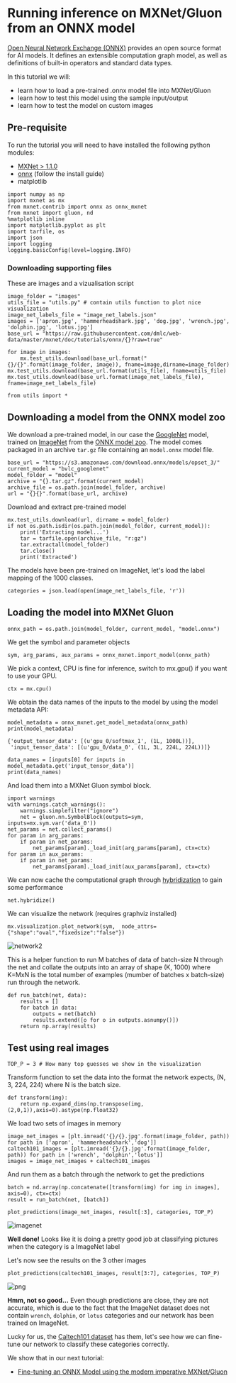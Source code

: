 <!--- Licensed to the Apache Software Foundation (ASF) under one -->
<!--- or more contributor license agreements.  See the NOTICE file -->
<!--- distributed with this work for additional information -->
<!--- regarding copyright ownership.  The ASF licenses this file -->
<!--- to you under the Apache License, Version 2.0 (the -->
<!--- "License"); you may not use this file except in compliance -->
<!--- with the License.  You may obtain a copy of the License at -->

<!---   http://www.apache.org/licenses/LICENSE-2.0 -->

<!--- Unless required by applicable law or agreed to in writing, -->
<!--- software distributed under the License is distributed on an -->
<!--- "AS IS" BASIS, WITHOUT WARRANTIES OR CONDITIONS OF ANY -->
<!--- KIND, either express or implied.  See the License for the -->
<!--- specific language governing permissions and limitations -->
<!--- under the License. -->


# Running inference on MXNet/Gluon from an ONNX model

[Open Neural Network Exchange (ONNX)](https://github.com/onnx/onnx) provides an open source format for AI models. It defines an extensible computation graph model, as well as definitions of built-in operators and standard data types.

In this tutorial we will:

- learn how to load a pre-trained .onnx model file into MXNet/Gluon
- learn how to test this model using the sample input/output
- learn how to test the model on custom images

## Pre-requisite

To run the tutorial you will need to have installed the following python modules:
- [MXNet > 1.1.0](https://mxnet.apache.org/get_started)
- [onnx](https://github.com/onnx/onnx) (follow the install guide)
- matplotlib


```{.python .input}
import numpy as np
import mxnet as mx
from mxnet.contrib import onnx as onnx_mxnet
from mxnet import gluon, nd
%matplotlib inline
import matplotlib.pyplot as plt
import tarfile, os
import json
import logging
logging.basicConfig(level=logging.INFO)
```

### Downloading supporting files
These are images and a vizualisation script


```{.python .input}
image_folder = "images"
utils_file = "utils.py" # contain utils function to plot nice visualization
image_net_labels_file = "image_net_labels.json"
images = ['apron.jpg', 'hammerheadshark.jpg', 'dog.jpg', 'wrench.jpg', 'dolphin.jpg', 'lotus.jpg']
base_url = "https://raw.githubusercontent.com/dmlc/web-data/master/mxnet/doc/tutorials/onnx/{}?raw=true"

for image in images:
    mx.test_utils.download(base_url.format("{}/{}".format(image_folder, image)), fname=image,dirname=image_folder)
mx.test_utils.download(base_url.format(utils_file), fname=utils_file)
mx.test_utils.download(base_url.format(image_net_labels_file), fname=image_net_labels_file)

from utils import *
```

## Downloading a model from the ONNX model zoo

We download a pre-trained model, in our case the [GoogleNet](https://arxiv.org/abs/1409.4842) model, trained on [ImageNet](http://www.image-net.org/) from the [ONNX model zoo](https://github.com/onnx/models). The model comes packaged in an archive `tar.gz` file containing an `model.onnx` model file.


```{.python .input}
base_url = "https://s3.amazonaws.com/download.onnx/models/opset_3/"
current_model = "bvlc_googlenet"
model_folder = "model"
archive = "{}.tar.gz".format(current_model)
archive_file = os.path.join(model_folder, archive)
url = "{}{}".format(base_url, archive)
```

Download and extract pre-trained model


```{.python .input}
mx.test_utils.download(url, dirname = model_folder)
if not os.path.isdir(os.path.join(model_folder, current_model)):
    print('Extracting model...')
    tar = tarfile.open(archive_file, "r:gz")
    tar.extractall(model_folder)
    tar.close()
    print('Extracted')
```

The models have been pre-trained on ImageNet, let's load the label mapping of the 1000 classes.


```{.python .input}
categories = json.load(open(image_net_labels_file, 'r'))
```

## Loading the model into MXNet Gluon


```{.python .input}
onnx_path = os.path.join(model_folder, current_model, "model.onnx")
```

We get the symbol and parameter objects


```{.python .input}
sym, arg_params, aux_params = onnx_mxnet.import_model(onnx_path)
```

We pick a context, CPU is fine for inference, switch to mx.gpu() if you want to use your GPU.


```{.python .input}
ctx = mx.cpu()
```

We obtain the data names of the inputs to the model by using the model metadata API:

```{.python .input}
model_metadata = onnx_mxnet.get_model_metadata(onnx_path)
print(model_metadata)
```

```
{'output_tensor_data': [(u'gpu_0/softmax_1', (1L, 1000L))],
 'input_tensor_data': [(u'gpu_0/data_0', (1L, 3L, 224L, 224L))]}
```

```{.python .input}
data_names = [inputs[0] for inputs in model_metadata.get('input_tensor_data')]
print(data_names)
```

And load them into a MXNet Gluon symbol block.

```{.python .input}
import warnings
with warnings.catch_warnings():
    warnings.simplefilter("ignore")
    net = gluon.nn.SymbolBlock(outputs=sym, inputs=mx.sym.var('data_0'))
net_params = net.collect_params()
for param in arg_params:
    if param in net_params:
        net_params[param]._load_init(arg_params[param], ctx=ctx)
for param in aux_params:
    if param in net_params:
        net_params[param]._load_init(aux_params[param], ctx=ctx)
```

We can now cache the computational graph through [hybridization](https://mxnet.apache.org/tutorials/gluon/hybrid.html) to gain some performance



```{.python .input}
net.hybridize()
```

We can visualize the network (requires graphviz installed)


```{.python .input}
mx.visualization.plot_network(sym,  node_attrs={"shape":"oval","fixedsize":"false"})
```


![network2](https://raw.githubusercontent.com/dmlc/web-data/master/mxnet/doc/tutorials/onnx/network2.png?raw=true)<!--notebook-skip-line-->



This is a helper function to run M batches of data of batch-size N through the net and collate the outputs into an array of shape (K, 1000) where K=MxN is the total number of examples (mumber of batches x batch-size) run through the network.


```{.python .input}
def run_batch(net, data):
    results = []
    for batch in data:
        outputs = net(batch)
        results.extend([o for o in outputs.asnumpy()])
    return np.array(results)
```

## Test using real images


```{.python .input}
TOP_P = 3 # How many top guesses we show in the visualization
```


Transform function to set the data into the format the network expects, (N, 3, 224, 224) where N is the batch size.


```{.python .input}
def transform(img):
    return np.expand_dims(np.transpose(img, (2,0,1)),axis=0).astype(np.float32)
```


We load two sets of images in memory


```{.python .input}
image_net_images = [plt.imread('{}/{}.jpg'.format(image_folder, path)) for path in ['apron', 'hammerheadshark','dog']]
caltech101_images = [plt.imread('{}/{}.jpg'.format(image_folder, path)) for path in ['wrench', 'dolphin','lotus']]
images = image_net_images + caltech101_images
```

And run them as a batch through the network to get the predictions

```{.python .input}
batch = nd.array(np.concatenate([transform(img) for img in images], axis=0), ctx=ctx)
result = run_batch(net, [batch])
```


```{.python .input}
plot_predictions(image_net_images, result[:3], categories, TOP_P)
```


![imagenet](https://raw.githubusercontent.com/dmlc/web-data/master/mxnet/doc/tutorials/onnx/imagenet.png?raw=true)<!--notebook-skip-line-->


**Well done!** Looks like it is doing a pretty good job at classifying pictures when the category is a ImageNet label

Let's now see the results on the 3 other images


```{.python .input}
plot_predictions(caltech101_images, result[3:7], categories, TOP_P)
```


![png](https://raw.githubusercontent.com/dmlc/web-data/master/mxnet/doc/tutorials/onnx/caltech101.png?raw=true)<!--notebook-skip-line-->


**Hmm, not so good...**  Even though predictions are close, they are not accurate, which is due to the fact that the ImageNet dataset does not contain `wrench`, `dolphin`, or `lotus` categories and our network has been trained on ImageNet.

Lucky for us, the [Caltech101 dataset](http://www.vision.caltech.edu/Image_Datasets/Caltech101/) has them, let's see how we can fine-tune our network to classify these categories correctly.

We show that in our next tutorial:


- [Fine-tuning an ONNX Model using the modern imperative MXNet/Gluon](https://mxnet.apache.org/versions/master/api/python/docs/tutorials/packages/onnx/fine_tuning_gluon.html)

<!-- INSERT SOURCE DOWNLOAD BUTTONS -->
